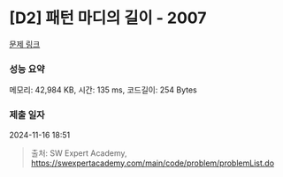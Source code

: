 # [D2] 패턴 마디의 길이 - 2007 

[문제 링크](https://swexpertacademy.com/main/code/problem/problemDetail.do?contestProbId=AV5P1kNKAl8DFAUq) 

### 성능 요약

메모리: 42,984 KB, 시간: 135 ms, 코드길이: 254 Bytes

### 제출 일자

2024-11-16 18:51



> 출처: SW Expert Academy, https://swexpertacademy.com/main/code/problem/problemList.do